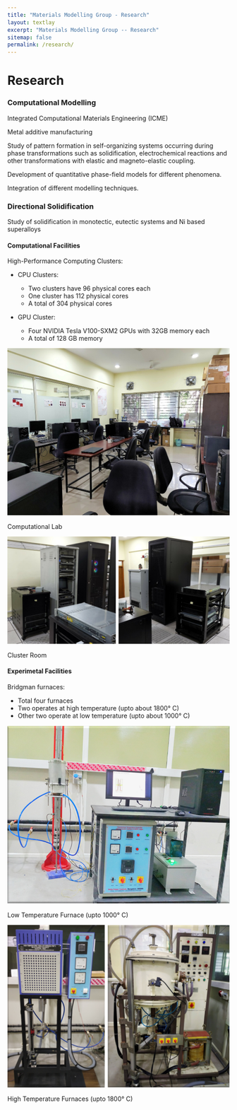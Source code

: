```yaml
---
title: "Materials Modelling Group - Research"
layout: textlay
excerpt: "Materials Modelling Group -- Research"
sitemap: false
permalink: /research/
---
```


# Research

### Computational Modelling

Integrated Computational Materials Engineering (ICME)

Metal additive manufacturing

Study of pattern formation in self-organizing systems occurring during phase transformations such as solidification, electrochemical reactions and other transformations with elastic and magneto-elastic coupling.

Development of quantitative phase-field models for different phenomena.

Integration of different modelling techniques.


### Directional Solidification

Study of solidification in monotectic, eutectic systems and Ni based superalloys

#### Computational Facilities

High-Performance Computing Clusters: 

- CPU Clusters:
  - Two clusters have 96 physical cores each
  - One cluster has 112 physical cores 
  - A total of 304 physical cores

- GPU Cluster:
  - Four NVIDIA Tesla V100-SXM2 GPUs with 32GB memory each
  - A total of 128 GB memory

<div class="container">
  <div class="row">
    <div class="col-md-4"> 
      <div class="thumbnail">
        <img src="/images/research/comp_lab.jpg" alt="Computational Lab">
        <div class="caption">
          <p>Computational Lab</p>
        </div>
      </div>
    </div>
    <div class="col-md-8"> 
       <div class="thumbnail">
         <img src="/images/research/cluster_room.png" alt="Cluster Room">
          <div class="caption">
            <p>Cluster Room</p>
          </div>
       </div>
    </div>
  </div>
</div>

#### Experimetal Facilities

Bridgman furnaces: 
- Total four furnaces 
- Two operates at high temperature (upto about 1800&deg; C)
- Other two operate at low temperature (upto about 1000&deg; C)

<div class="container">
  <div class="row">
    <div class="col-md-4">
      <div class="thumbnail">
        <img src="/images/research/low_temp_furnace.png" alt="Low Temperature Furnace">
        <div class="caption">
          <p>Low Temperature Furnace (upto 1000&deg; C)</p>
        </div>
      </div>
    </div>
    <div class="col-md-8">  
      <div class="thumbnail">
        <img src="/images/research/high_temp_furnace.png" alt="High Temperature Furnace">
        <div class="caption">
          <p>High Temperature Furnaces (upto 1800&deg; C)</p>
        </div>
      </div>
    </div>
  </div>
</div>

